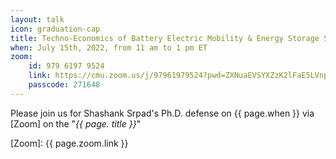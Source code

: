 ```yaml
---
layout: talk
icon: graduation-cap
title: Techno-Economics of Battery Electric Mobility & Energy Storage Systems
when: July 15th, 2022, from 11 am to 1 pm ET
zoom:
    id: 979 6197 9524
    link: https://cmu.zoom.us/j/97961979524?pwd=ZXNuaEVSYXZzK2lFaE5LVnpaanhEQT09
    passcode: 271648
---
```



Please join us for Shashank Srpad's Ph.D. defense on {{ page.when }} via [Zoom] on the "*{{ page. title }}*"

[Zoom]: {{ page.zoom.link }}